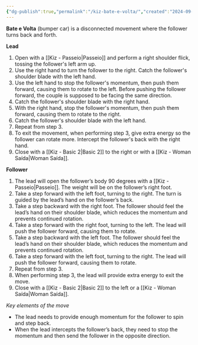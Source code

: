 ```yaml
---
{"dg-publish":true,"permalink":"/kiz-bate-e-volta/","created":"2024-09-22T13:12:45.835-04:00","updated":"2024-09-25T14:22:50.777-04:00"}
---
```



**Bate e Volta** (bumper car) is a disconnected movement where the follower turns back and forth.

**Lead**
1. Open with a [[Kiz - Passeio\|Passeio]] and perform a right shoulder flick, tossing the follower's left arm up.
2. Use the right hand to turn the follower to the right. Catch the follower's shoulder blade with the left hand.
3. Use the left hand to stop the follower's momentum, then push them forward, causing them to rotate to the left. Before pushing the follower forward, the couple is supposed to be facing the same direction.
4. Catch the follower's shoulder blade with the right hand.
5. With the right hand, stop the follower's momentum, then push them forward, causing them to rotate to the right.
6. Catch the follower's shoulder blade with the left hand.
7. Repeat from step 3.
8. To exit the movement, when performing step 3, give extra energy so the follower can rotate more. Intercept the follower's back with the right hand.
9. Close with a [[Kiz - Basic 2\|Basic 2]] to the right or with a [[Kiz - Woman Saída\|Woman Saída]].

**Follower**
1. The lead will open the follower’s body 90 degrees with a [[Kiz - Passeio\|Passeio]]. The weight will be on the follower’s right foot.
2. Take a step forward with the left foot, turning to the right. The turn is guided by the lead’s hand on the follower’s back.
3. Take a step backward with the right foot. The follower should feel the lead’s hand on their shoulder blade, which reduces the momentum and prevents continued rotation.
4. Take a step forward with the right foot, turning to the left. The lead will push the follower forward, causing them to rotate.
5. Take a step backward with the left foot. The follower should feel the lead’s hand on their shoulder blade, which reduces the momentum and prevents continued rotation.
6. Take a step forward with the left foot, turning to the right. The lead will push the follower forward, causing them to rotate.
7. Repeat from step 3.
8. When performing step 3, the lead will provide extra energy to exit the move.
9. Close with a [[Kiz - Basic 2\|Basic 2]] to the left or a [[Kiz - Woman Saída\|Woman Saída]].

*Key elements of the move*

- The lead needs to provide enough momentum for the follower to spin and step back.
- When the lead intercepts the follower’s back, they need to stop the momentum and then send the follower in the opposite direction.

